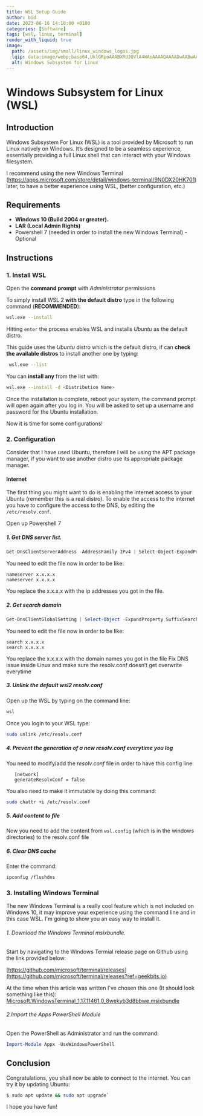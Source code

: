 ```yaml
---
title: WSL Setup Guide
author: bid 
date: 2023-06-16 14:10:00 +0100
categories: [Software]
tags: [wsl, linux, terminal]
render_with_liquid: true 
image:
  path: /assets/img/small/linux_windows_logos.jpg
  lqip: data:image/webp;base64,UklGRpoAAABXRUJQVlA4WAoAAAAQAAAADwAABwAAQUxQSDIAAAARL0AmbZurmr57yyIiqE8oiG0bejIYEQTgqiDA9vqnsUSI6H+oAERp2HZ65qP/VIAWAFZQOCBCAAAA8AEAnQEqEAAIAAVAfCWkAALp8sF8rgRgAP7o9FDvMCkMde9PK7euH5M1m6VWoDXf2FkP3BqV0ZYbO6NA/VFIAAAA
  alt: Windows Subsystem for Linux 
---
```


#  Windows Subsystem for Linux (WSL)

## Introduction 
Windows Subsystem For Linux (WSL) is a tool provided by Microsoft to run Linux natively on Windows. It’s designed to be a seamless experience, essentially providing a full Linux shell that can interact with your Windows filesystem.

I recommend using the new Windows Terminal (https://apps.microsoft.com/store/detail/windows-terminal/9N0DX20HK701)  later, to have a better experience using WSL, (better configuration, etc.)


## Requirements
+ **Windows 10 (Build 2004 or greater).**
+ **LAR (Local Admin Rights)** 
+ Powershell 7 (needed in order to install the new Windows Terminal) - Optional

## Instructions

### 1. Install WSL
Open the **command prompt** with _Administrator_ permissions

To simply install WSL 2 **with the default distro** type in the following command (**RECOMMENDED**):

```bash 
wsl.exe --install
```

Hitting `enter` the process enables WSL and installs *Ubuntu* as the default distro.

This guide uses the *Ubuntu* distro which is the default distro, if can **check the available distros** to install another one by typing: 
 ```bash
  wsl.exe --list
``` 
 
 You can **install any** from the list with:
```bash
wsl.exe --install -d <Distribution Name>
```

Once the installation is complete, reboot your system, the command prompt will open again after you log in. You will be asked to set up a username and password for the Ubuntu installation.

Now it is time for some configurations!

### 2. Configuration


Consider that I have used Ubuntu, therefore I will be using the APT package manager, if you want to use another distro use its appropriate package manager.

#### Internet
The first thing you might want to do is enabling the internet access to your Ubuntu (remember this is a real distro). To enable the access to the internet you have to configure the access to the DNS, by editing the `/etc/resolv.conf`.

Open up Powershell 7

##### 1.  Get DNS server list.

```powershell
Get-DnsClientServerAddress -AddressFamily IPv4 | Select-Object-ExpandProperty ServerAddresses > wsl.config 
```

You need to edit the file now in order to be like:
```
nameserver x.x.x.x
nameserver x.x.x.x
```
You replace the x.x.x.x with the ip addresses  you got in the file.
##### 2.  Get search domain
```powershell
Get-DnsClientGlobalSetting | Select-Object -ExpandProperty SuffixSearchList >> wsl.config
```

You need to edit the file now in order to be like: 
```
search x.x.x.x  
search x.x.x.x  
```

You replace the x.x.x.x with the domain names you got in the file
Fix DNS issue inside Linux and make sure the resolv.conf doesn’t get overwrite everytime


##### 3.  Unlink the default wsl2 resolv.conf
Open up the WSL by typing on the command line:
```bash
wsl
```
Once you login to your WSL type:
```bash
sudo unlink /etc/resolv.conf
```

##### 4.  Prevent the generation of a new resolv.conf everytime you log
   You need to modify/add the _resolv.conf_ file in order to have this config line:
```
   [network] 
   generateResolvConf = false
```
   You also need to make it immutable by doing this command:
```bash
sudo chattr +i /etc/resolv.conf
```

##### 5. Add content to file
Now you need to add the content from `wsl.config` (which is in the windows directories) to the resolv.conf file

##### 6. Clear DNS cache
Enter the command:
```bash
ipconfig /flushdns
```

### 3. Installing Windows Terminal
The new Windows Terminal is a really cool feature which is not included on Windows 10, it may improve your experience using the command line and in this case WSL. I'm going to show you an easy way to install it.
###### 1. Download the Windows Terminal msixbundle.

Start by navigating to the Windows Termial release page on Github using the link provided below:

[https://github.com/microsoft/terminal/releases](https://github.com/microsoft/terminal/releases?ref=geekbits.io)
 
 At the time when this article was written I've chosen this one (It should look something like this):
 [Microsoft.WindowsTerminal_1.17.11461.0_8wekyb3d8bbwe.msixbundle](https://github.com/microsoft/terminal/releases/download/v1.17.11461.0/Microsoft.WindowsTerminal_1.17.11461.0_8wekyb3d8bbwe.msixbundle)
 ###### 2.Import the Apps PowerShell Module
 Open the PowerShell as Administrator and run the command:

```powershell
Import-Module Appx -UseWindowsPowerShell
```

## Conclusion
Congratulations, you shall now be able to connect to the internet. You can try it by updating Ubuntu:

```bash
$ sudo apt update && sudo apt upgrade`
```

I hope you have fun!


